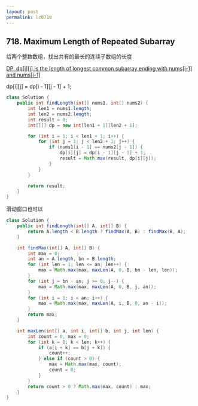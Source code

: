 ```yaml
---
layout: post
permalink: lc0718 
---
```


## 718. Maximum Length of Repeated Subarray

给两个整数数组，找出共有的最长的连续子数组的长度

[DP, dp[i][j] is the length of longest common subarray ending with nums[i-1] and nums[j-1]](https://leetcode-cn.com/problems/maximum-length-of-repeated-subarray/solution/tu-jie-dp-zhuang-tai-fang-cheng-by-seven-1pxb/)

dp[i][j] = dp[i - 1][j - 1] + 1;

```java
class Solution {
    public int findLength(int[] nums1, int[] nums2) {
        int len1 = nums1.length;
        int len2 = nums2.length;
        int result = 0;
        int[][] dp = new int[len1 + 1][len2 + 1];

        for (int i = 1; i < len1 + 1; i++) {
            for (int j = 1; j < len2 + 1; j++) {
                if (nums1[i - 1] == nums2[j - 1]) {
                    dp[i][j] = dp[i - 1][j - 1] + 1;
                    result = Math.max(result, dp[i][j]);
                }
            }
        }

        return result;
    }
}
```

滑动窗口也可以

```java
class Solution {
    public int findLength(int[] A, int[] B) {
        return A.length < B.length ? findMax(A, B) : findMax(B, A);
    }

    int findMax(int[] A, int[] B) {
        int max = 0;
        int an = A.length, bn = B.length;
        for (int len = 1; len <= an; len++) {
            max = Math.max(max, maxLen(A, 0, B, bn - len, len));
        }
        for (int j = bn - an; j >= 0; j--) {
            max = Math.max(max, maxLen(A, 0, B, j, an));
        }
        for (int i = 1; i < an; i++) {
            max = Math.max(max, maxLen(A, i, B, 0, an - i));
        }
        return max;
    }

    int maxLen(int[] a, int i, int[] b, int j, int len) {
        int count = 0, max = 0;
        for (int k = 0; k < len; k++) {
            if (a[i + k] == b[j + k]) {
                count++;
            } else if (count > 0) {
                max = Math.max(max, count);
                count = 0;
            }
        }
        return count > 0 ? Math.max(max, count) : max;
    }
}
```